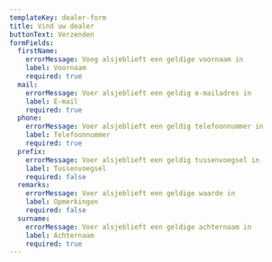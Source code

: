 ```yaml
---
templateKey: dealer-form
title: Vind uw dealer
buttonText: Verzenden
formFields:
  firstName:
    errorMessage: Voeg alsjeblieft een geldige voornaam in
    label: Voornaam
    required: true
  mail:
    errorMessage: Voer alsjeblieft een geldig e-mailadres in
    label: E-mail
    required: true
  phone:
    errorMessage: Voer alsjeblieft een geldig telefoonnummer in
    label: Telefoonnummer
    required: true
  prefix:
    errorMessage: Voer alsjeblieft een geldig tussenvoegsel in
    label: Tussenvoegsel
    required: false
  remarks:
    errorMessage: Voer alsjeblieft een geldige waarde in
    label: Opmerkingen
    required: false
  surname:
    errorMessage: Voer alsjeblieft een geldige achternaam in
    label: Achternaam
    required: true
---
```


